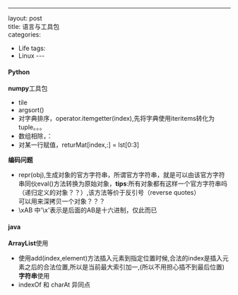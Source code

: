 ---
layout: post  
title: 语言与工具包  
categories: 
- Life
tags:
- Linux ---

#### Python  
**numpy**工具包  
- tile  
- argsort()
- 对字典排序，operator.itemgetter(index),先将字典使用iteritems转化为tuple。。。
- 数组相除，：
- 对某一行赋值，returMat[index,:] = lst[0:3]  

**编码问题**  
- repr(obj),生成对象的官方字符串，所谓官方字符串，就是可以由该官方字符串同伙eval()方法转换为原始对象，**tips**:所有对象都有这样一个官方字符串吗（递归定义的对象？？）,该方法等价于反引号（reverse quotes）  
  可以用来深拷贝一个对象？？？
- \xAB 中'\x'表示是后面的AB是十六进制，仅此而已

#### java
**ArrayList**使用  
- 使用add(index,element)方法插入元素到指定位置时候,合法的index是插入元素之后的合法位置,所以是当前最大索引加一,(所以不用担心插不到最后位置)  
**字符串**使用  
- indexOf 和 charAt 异同点

